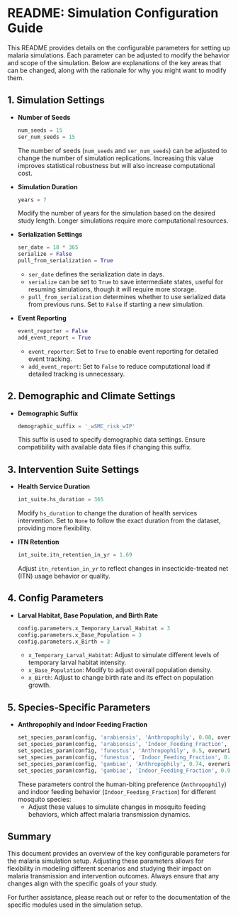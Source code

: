 # README: Simulation Configuration Guide

This README provides details on the configurable parameters for setting up malaria simulations. Each parameter can be adjusted to modify the behavior and scope of the simulation. Below are explanations of the key areas that can be changed, along with the rationale for why you might want to modify them.

## 1. **Simulation Settings**

- **Number of Seeds**
  ```python
  num_seeds = 15
  ser_num_seeds = 15
  ```
  The number of seeds (`num_seeds` and `ser_num_seeds`) can be adjusted to change the number of simulation replications. Increasing this value improves statistical robustness but will also increase computational cost.

- **Simulation Duration**
  ```python
  years = 7
  ```
  Modify the number of years for the simulation based on the desired study length. Longer simulations require more computational resources.

- **Serialization Settings**
  ```python
  ser_date = 18 * 365
  serialize = False
  pull_from_serialization = True
  ```
  - `ser_date` defines the serialization date in days.
  - `serialize` can be set to `True` to save intermediate states, useful for resuming simulations, though it will require more storage.
  - `pull_from_serialization` determines whether to use serialized data from previous runs. Set to `False` if starting a new simulation.

- **Event Reporting**
  ```python
  event_reporter = False
  add_event_report = True
  ```
  - `event_reporter`: Set to `True` to enable event reporting for detailed event tracking.
  - `add_event_report`: Set to `False` to reduce computational load if detailed tracking is unnecessary.

## 2. **Demographic and Climate Settings**

- **Demographic Suffix**
  ```python
  demographic_suffix = '_wSMC_risk_wIP'
  ```
  This suffix is used to specify demographic data settings. Ensure compatibility with available data files if changing this suffix.

## 3. **Intervention Suite Settings**

- **Health Service Duration**
  ```python
  int_suite.hs_duration = 365
  ```
  Modify `hs_duration` to change the duration of health services intervention. Set to `None` to follow the exact duration from the dataset, providing more flexibility.

- **ITN Retention**
  ```python
  int_suite.itn_retention_in_yr = 1.69
  ```
  Adjust `itn_retention_in_yr` to reflect changes in insecticide-treated net (ITN) usage behavior or quality.

## 4. **Config Parameters**

- **Larval Habitat, Base Population, and Birth Rate**
  ```python
  config.parameters.x_Temporary_Larval_Habitat = 3
  config.parameters.x_Base_Population = 3
  config.parameters.x_Birth = 3
  ```
  - `x_Temporary_Larval_Habitat`: Adjust to simulate different levels of temporary larval habitat intensity.
  - `x_Base_Population`: Modify to adjust overall population density.
  - `x_Birth`: Adjust to change birth rate and its effect on population growth.

## 5. **Species-Specific Parameters**

- **Anthropophily and Indoor Feeding Fraction**
  ```python
  set_species_param(config, 'arabiensis', 'Anthropophily', 0.88, overwrite=True)
  set_species_param(config, 'arabiensis', 'Indoor_Feeding_Fraction', 0.5, overwrite=True)
  set_species_param(config, 'funestus', 'Anthropophily', 0.5, overwrite=True)
  set_species_param(config, 'funestus', 'Indoor_Feeding_Fraction', 0.86, overwrite=True)
  set_species_param(config, 'gambiae', 'Anthropophily', 0.74, overwrite=True)
  set_species_param(config, 'gambiae', 'Indoor_Feeding_Fraction', 0.9, overwrite=True)
  ```
  These parameters control the human-biting preference (`Anthropophily`) and indoor feeding behavior (`Indoor_Feeding_Fraction`) for different mosquito species:
  - Adjust these values to simulate changes in mosquito feeding behaviors, which affect malaria transmission dynamics.

## Summary
This document provides an overview of the key configurable parameters for the malaria simulation setup. Adjusting these parameters allows for flexibility in modeling different scenarios and studying their impact on malaria transmission and intervention outcomes. Always ensure that any changes align with the specific goals of your study.

For further assistance, please reach out or refer to the documentation of the specific modules used in the simulation setup.

